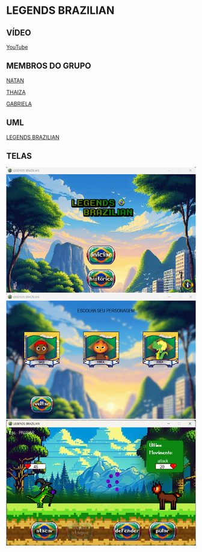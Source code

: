 # LEGENDS BRAZILIAN

## VÍDEO
[YouTube]()

## MEMBROS DO GRUPO
[NATAN](https://github.com/NATANGOATOSO)

[THAIZA](https://github.com/ThaizaWeert)

[GABRIELA](https://github.com/G4abr3la)

## UML
[LEGENDS BRAZILIAN](https://github.com/dannunesd777/OO/tree/main/entregas/entrega3)

## TELAS
<img src="./img/rdm/TELA_INICIAL.png">

<img src="./img/rdm/ESCOLHA_PERSONAGEM.png">

<img src="./img/rdm/TELA_COMBATE.png">
